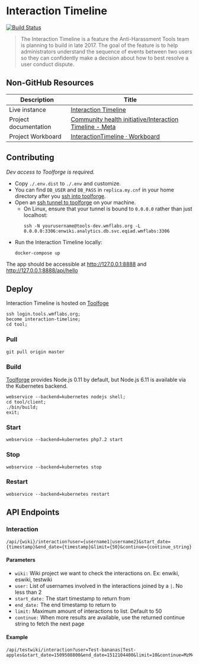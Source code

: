 # Interaction Timeline
[![Build Status](https://travis-ci.org/wikimedia/InteractionTimeline.svg?branch=master)](https://travis-ci.org/wikimedia/InteractionTimeline)

> The Interaction Timeline is a feature the Anti-Harassment Tools team is
> planning to build in late 2017. The goal of the feature is to help
> administrators understand the sequence of events between two users so
> they can confidently make a decision about how to best resolve a user conduct
> dispute.

## Non-GitHub Resources

Description | Title
----------- | --------
Live instance | [Interaction Timeline][t2]
Project documentation | [Community health initiative/Interaction Timeline - Meta][t2]
Project Workboard | [InteractionTimeline · Workboard][t3]

[t1]: https://tools.wmflabs.org/interaction-timeline/
[t2]: https://meta.wikimedia.org/wiki/Community_health_initiative/Interaction_Timeline
[t3]: https://phabricator.wikimedia.org/tag/interactiontimeline/

## Contributing
*Dev access to Toolforge is required.*
- Copy `./.env.dist` to `./.env` and customize.
- You can find `DB_USER` and `DB_PASS` in `replica.my.cnf` in your home directory after you [ssh into toolforge](https://wikitech.wikimedia.org/wiki/Help:Access#Accessing_Toolforge_instances).
- Open an [ssh tunnel to toolforge](https://wikitech.wikimedia.org/wiki/Help:Toolforge/Database#SSH_tunneling_for_local_testing_which_makes_use_of_Wiki_Replica_databases) on your machine.
  - On Linux, ensure that your tunnel is bound to `0.0.0.0` rather than just localhost:
    ```shell
    ssh -N yourusername@tools-dev.wmflabs.org -L 0.0.0.0:3306:enwiki.analytics.db.svc.eqiad.wmflabs:3306
    ```
- Run the Interaction Timeline locally:
    ```shell
    docker-compose up
    ```
The app should be accessible at <http://127.0.0.1:8888> and <http://127.0.0.1:8888/api/hello>

## Deploy
Interaction Timeline is hosted on [Toolfoge](https://tools.wmflabs.org)
```shell
ssh login.tools.wmflabs.org;
become interaction-timeline;
cd tool;
```

### Pull
```shell
git pull origin master
```

### Build
[Toolforge](https://tools.wmflabs.org) provides Node.js 0.11 by default, but
Node.js 6.11 is available via the Kubernetes backend.
```shell
webservice --backend=kubernetes nodejs shell;
cd tool/client;
./bin/build;
exit;
```

### Start
```shell
webservice --backend=kubernetes php7.2 start
```

### Stop
```shell
webservice --backend=kubernetes stop
```

### Restart
```shell
webservice --backend=kubernetes restart
```

## API Endpoints
### Interaction
```
/api/{wiki}/interaction?user={username1|username2}&start_date={timestamp}&end_date={timestamp}&limit={50}&continue={continue_string}
```
#### Parameters
* `wiki:` Wiki project we want to check the interactions on. Ex: enwiki, eswiki, testwiki
* `user:` List of usernames involved in the interactions joined by a `|`. No less than 2
* `start_date:` The start timestamp to return from
* `end_date:` The end timestamp to return to
* `limit:` Maximum amount of interactions to list. Default to 50
* `continue:` When more results are available, use the returned continue string to fetch the next page

#### Example
```
/api/testwiki/interaction?user=Test-bananas|Test-apples&start_date=1509508800&end_date=1512104400&limit=10&continue=MzM4NTEy
```
